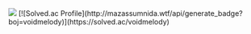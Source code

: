  <img src="https://img.shields.io/badge/Spring-6DB33F?style=flat&logo=Spring&logoColor=white"/>
[![Solved.ac Profile](http://mazassumnida.wtf/api/generate_badge?boj=voidmelody)](https://solved.ac/voidmelody)<br/>
